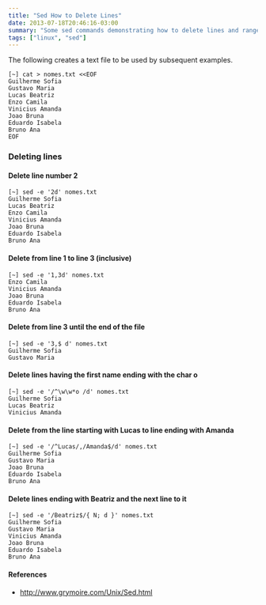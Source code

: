 ```yaml
---
title: "Sed How to Delete Lines"
date: 2013-07-18T20:46:16-03:00
summary: "Some sed commands demonstrating how to delete lines and range of lines in a text file"
tags: ["linux", "sed"]
---
```


The following creates a text file to be used by subsequent examples.

```shell
[~] cat > nomes.txt <<EOF
Guilherme Sofia
Gustavo Maria
Lucas Beatriz
Enzo Camila
Vinicius Amanda
Joao Bruna
Eduardo Isabela
Bruno Ana
EOF
```

### Deleting lines

#### Delete line number 2
```shell
[~] sed -e '2d' nomes.txt
Guilherme Sofia
Lucas Beatriz
Enzo Camila
Vinicius Amanda
Joao Bruna
Eduardo Isabela
Bruno Ana
```

#### Delete from line 1 to line 3 (inclusive)
```shell
[~] sed -e '1,3d' nomes.txt
Enzo Camila
Vinicius Amanda
Joao Bruna
Eduardo Isabela
Bruno Ana
```

#### Delete from line 3 until the end of the file
```shell
[~] sed -e '3,$ d' nomes.txt
Guilherme Sofia
Gustavo Maria
```

#### Delete lines having the first name ending with the char **o**
```shell
[~] sed -e '/^\w\w*o /d' nomes.txt
Guilherme Sofia
Lucas Beatriz
Vinicius Amanda
```

#### Delete from the line starting with **Lucas** to line ending with **Amanda**
```shell
[~] sed -e '/^Lucas/,/Amanda$/d' nomes.txt
Guilherme Sofia
Gustavo Maria
Joao Bruna
Eduardo Isabela
Bruno Ana
```

#### Delete lines ending with **Beatriz** and the next line to it
```shell
[~] sed -e '/Beatriz$/{ N; d }' nomes.txt
Guilherme Sofia
Gustavo Maria
Vinicius Amanda
Joao Bruna
Eduardo Isabela
Bruno Ana
```

#### References
* http://www.grymoire.com/Unix/Sed.html